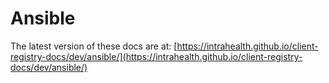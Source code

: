# Ansible

The latest version of these docs are at: [https://intrahealth.github.io/client-registry-docs/dev/ansible/](https://intrahealth.github.io/client-registry-docs/dev/ansible/)